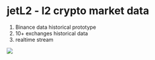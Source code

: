 # jetL2 - l2 crypto market data

1. Binance data historical prototype
2. 10+ exchanges historical data
3. realtime stream

![](pipeline.png)
